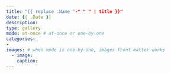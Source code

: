 ```yaml
---
title: "{{ replace .Name "-" " " | title }}"
date: {{ .Date }}
description: 
type: gallery
mode: at-once # at-once or one-by-one
categories:
-
images: # when mode is one-by-one, images front matter works
  - image: 
    caption: 
---
```

